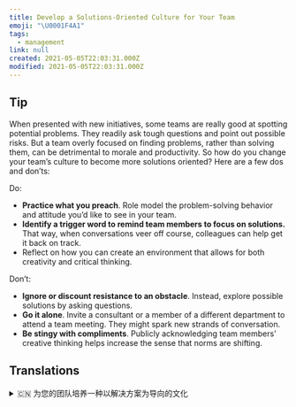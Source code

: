 ```yaml
---
title: Develop a Solutions-Oriented Culture for Your Team
emoji: "\U0001F4A1"
tags:
  - management
link: null
created: 2021-05-05T22:03:31.000Z
modified: 2021-05-05T22:03:31.000Z
---
```


## Tip

When presented with new initiatives, some teams are really good at spotting potential problems. They readily ask tough questions and point out possible risks. But a team overly focused on finding problems, rather than solving them, can be detrimental to morale and productivity. So how do you change your team’s culture to become more solutions oriented? Here are a few dos and don’ts:

Do:

- **Practice what you preach**. Role model the problem-solving behavior and attitude you’d like to see in your team.
- **Identify a trigger word to remind team members to focus on solutions.** That way, when conversations veer off course, colleagues can help get it back on track.
- Reflect on how you can create an environment that allows for both creativity and critical thinking.

Don’t:

- **Ignore or discount resistance to an obstacle**. Instead, explore possible solutions by asking questions.
- **Go it alone**. Invite a consultant or a member of a different department to attend a team meeting. They might spark new strands of conversation.
- **Be stingy with compliments**. Publicly acknowledging team members’ creative thinking helps increase the sense that norms are shifting.

## Translations

<details>
   <summary>🇨🇳 为您的团队培养一种以解决方案为导向的文化</summary>

有些团队在提出新计划时确实擅长于发现潜在问题。他们很容易提出尖锐的问题，指出可能存在的风险。但是，如果一个团队过于专注发现问题而忽视解决问题，就会降低士气和工作效率。因此，你如何改变你的团队文化，使其更加面向解决方案呢? 这里油几点需要注意:

实施:

- 以身作则。在解决问题时，展现你希望在团队中看到的行为和态度。
- 确定一个触发词，以提醒团队成员关注解决方案。 这样一来，当谈话偏离了轨道，同事们可以让谈话回到正轨。
- 思考如何创造一个既有创造性又有批判性思维的环境。

拒绝:

- 忽视或减少对障碍的抵抗力。相反，通过提问来寻找可能的解决方法。
- 单干。邀请一位顾问或其他部门的成员参加团队会议。 他们可能会引发新的对话
- 吝啬赞美。 对团队成员的创造性思维的公开认可有助于增强规范变化感。

</details>
